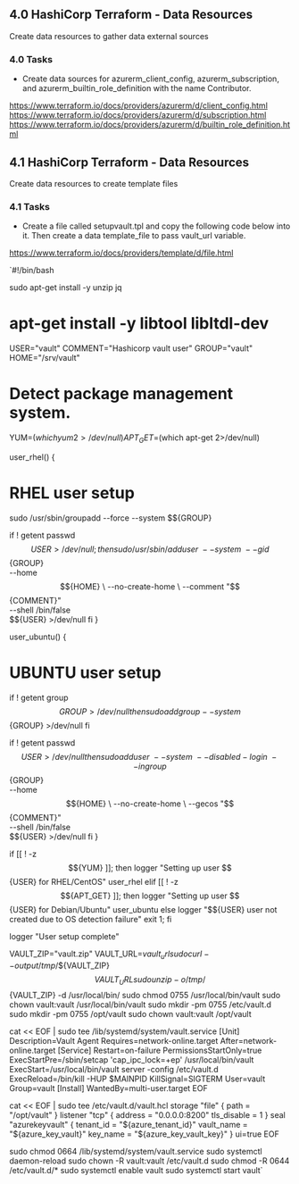 ## 4.0 HashiCorp Terraform - Data Resources
Create data resources to gather data external sources

### 4.0 Tasks
* Create data sources for azurerm_client_config, azurerm_subscription, and azurerm_builtin_role_definition with the name Contributor.

https://www.terraform.io/docs/providers/azurerm/d/client_config.html  
https://www.terraform.io/docs/providers/azurerm/d/subscription.html  
https://www.terraform.io/docs/providers/azurerm/d/builtin_role_definition.html  

## 4.1 HashiCorp Terraform - Data Resources
Create data resources to create template files

### 4.1 Tasks
* Create a file called setupvault.tpl and copy the following code below into it. Then create a data template_file to pass vault_url variable.

https://www.terraform.io/docs/providers/template/d/file.html  

`#!/bin/bash

sudo apt-get install -y unzip jq
# apt-get install -y libtool libltdl-dev 

USER="vault"
COMMENT="Hashicorp vault user"
GROUP="vault"
HOME="/srv/vault"

# Detect package management system.
YUM=$(which yum 2>/dev/null)
APT_GET=$(which apt-get 2>/dev/null)

user_rhel() {
  # RHEL user setup
  sudo /usr/sbin/groupadd --force --system $${GROUP}

  if ! getent passwd $${USER} >/dev/null ; then
    sudo /usr/sbin/adduser \
      --system \
      --gid $${GROUP} \
      --home $${HOME} \
      --no-create-home \
      --comment "$${COMMENT}" \
      --shell /bin/false \
      $${USER}  >/dev/null
  fi
}

user_ubuntu() {
  # UBUNTU user setup
  if ! getent group $${GROUP} >/dev/null
  then
    sudo addgroup --system $${GROUP} >/dev/null
  fi

  if ! getent passwd $${USER} >/dev/null
  then
    sudo adduser \
      --system \
      --disabled-login \
      --ingroup $${GROUP} \
      --home $${HOME} \
      --no-create-home \
      --gecos "$${COMMENT}" \
      --shell /bin/false \
      $${USER}  >/dev/null
  fi
}

if [[ ! -z $${YUM} ]]; then
  logger "Setting up user $${USER} for RHEL/CentOS"
  user_rhel
elif [[ ! -z $${APT_GET} ]]; then
  logger "Setting up user $${USER} for Debian/Ubuntu"
  user_ubuntu
else
  logger "$${USER} user not created due to OS detection failure"
  exit 1;
fi

logger "User setup complete"



VAULT_ZIP="vault.zip"
VAULT_URL=${vault_url}
sudo curl --output /tmp/$${VAULT_ZIP} $${VAULT_URL}
sudo unzip -o /tmp/$${VAULT_ZIP} -d /usr/local/bin/
sudo chmod 0755 /usr/local/bin/vault
sudo chown vault:vault /usr/local/bin/vault
sudo mkdir -pm 0755 /etc/vault.d
sudo mkdir -pm 0755 /opt/vault
sudo chown vault:vault /opt/vault


cat << EOF | sudo tee /lib/systemd/system/vault.service
[Unit]
Description=Vault Agent
Requires=network-online.target
After=network-online.target
[Service]
Restart=on-failure
PermissionsStartOnly=true
ExecStartPre=/sbin/setcap 'cap_ipc_lock=+ep' /usr/local/bin/vault
ExecStart=/usr/local/bin/vault server -config /etc/vault.d
ExecReload=/bin/kill -HUP $MAINPID
KillSignal=SIGTERM
User=vault
Group=vault
[Install]
WantedBy=multi-user.target
EOF


cat << EOF | sudo tee /etc/vault.d/vault.hcl
storage "file" {
  path = "/opt/vault"
}
listener "tcp" {
  address     = "0.0.0.0:8200"
  tls_disable = 1
}
seal "azurekeyvault" {
  tenant_id      = "${azure_tenant_id}"
  vault_name     = "${azure_key_vault}"
  key_name       = "${azure_key_vault_key}"
}
ui=true
EOF


sudo chmod 0664 /lib/systemd/system/vault.service
sudo systemctl daemon-reload
sudo chown -R vault:vault /etc/vault.d
sudo chmod -R 0644 /etc/vault.d/*
sudo systemctl enable vault
sudo systemctl start vault`
